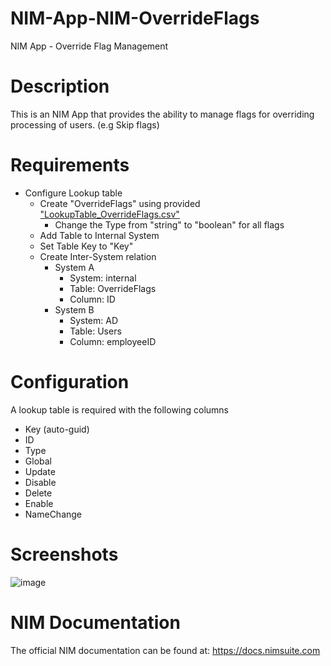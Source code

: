 # NIM-App-NIM-OverrideFlags
NIM App - Override Flag Management

# Description
This is an NIM App that provides the ability to manage flags for overriding processing of users. (e.g Skip flags)

# Requirements
- Configure Lookup table
    - Create "OverrideFlags" using provided ["LookupTable_OverrideFlags.csv"](LookupTable_OverrideFlags.csv)
        - Change the Type from "string" to "boolean" for all flags	
	- Add Table to Internal System
	- Set Table Key to "Key"
	- Create Inter-System relation
		- System A
			- System: internal
			- Table: OverrideFlags
			- Column: ID
		- System B
			- System: AD
			- Table: Users
			- Column: employeeID

# Configuration
A lookup table is required with the following columns
- Key (auto-guid)
- ID
- Type
- Global
- Update
- Disable
- Delete 
- Enable
- NameChange


# Screenshots
![image](https://github.com/user-attachments/assets/1392f98a-83be-457f-a77e-d22dc99fd7da)




# NIM Documentation
The official NIM documentation can be found at: https://docs.nimsuite.com
